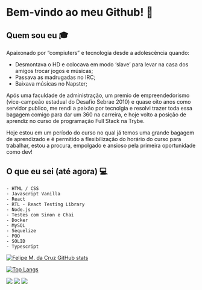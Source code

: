# Bem-vindo ao meu Github! 👋


## Quem sou eu :mortar_board:
Apaixonado por “compiuters” e tecnologia desde a adolescência quando: 
- Desmontava o HD e colocava em modo ‘slave’ para levar na casa dos amigos trocar jogos e músicas;
- Passava as madrugadas no IRC;
- Baixava músicas no Napster;

Após uma faculdade de administração, um premio de empreendedorismo (vice-campeão estadual do Desafio Sebrae 2010) e quase oito anos como servidor publico, me rendi a paixão por tecnolgia e resolvi trazer toda essa bagagem comigo para dar um 360 na carreira, e hoje volto a posição de aprendiz no curso de programação Full Stack na Trybe.

Hoje estou em um período do curso no qual já temos uma grande bagagem de aprendizado e é permitido a flexibilização do horário do curso para trabalhar, estou a procura, empolgado e ansioso pela primeira oportunidade como dev!

## O que eu sei (até agora) :computer:
	- HTML / CSS
	- Javascript Vanilla
	- React
	- RTL - React Testing Library
	- Node.js
	- Testes com Sinon e Chai
	- Docker
	- MySQL
	- Sequelize
	- POO
	- SOLID
	- Typescript
	
[![Felipe M. da Cruz GitHub stats](https://github-readme-stats.vercel.app/api?username=felipe1cruz)](https://github.com/felipe1cruz/github-readme-stats)

[![Top Langs](https://github-readme-stats.vercel.app/api/top-langs/?username=felipe1cruz)](https://github.com/anuraghazra/github-readme-stats)

<div> 
  <a href = "mailto:piradous@gmail.com"><img src="https://img.shields.io/badge/-Gmail-%23333?style=for-the-badge&logo=gmail&logoColor=white" target="_blank"></a>
  <a href="https://www.linkedin.com/in/dacruzfelipe" target="_blank"><img src="https://img.shields.io/badge/-LinkedIn-%230077B5?style=for-the-badge&logo=linkedin&logoColor=white" target="_blank"></a> 
  <a href="https://wa.me/5545998172491" target="_blank"><img src="https://img.shields.io/badge/WhatsApp-25D366?style=for-the-badge&logo=whatsapp&logoColor=white" target="_blank"></a> 
 	
</div>
